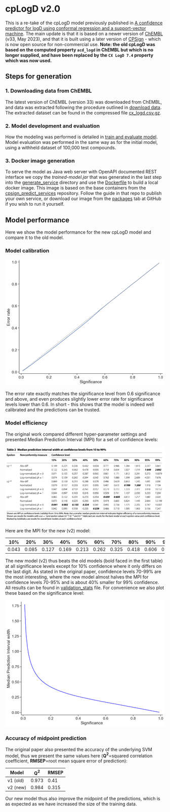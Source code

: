 # cpLogD v2.0

This is a re-take of the cpLogD model previously published in [A confidence predictor for logD using conformal regression and a support-vector machine](https://link.springer.com/article/10.1186/s13321-018-0271-1). The main update is that it is based on a newer version of [ChEMBL](https://www.ebi.ac.uk/chembl/) (v33, May 2023), and that it is built using a later version of [CPSign](https://github.com/arosbio/cpsign) - which is now open source for non-commercial use. **Note: the old cpLogD was based on the computed property `acd_logd` in ChEMBL but which is no longer supplied, and have been replaced by the `CX LogD 7.4` property which was now used.**

## Steps for generation

### 1. Downloading data from ChEMBL

The latest version of ChEMBL (version 33) was downloaded from ChEMBL, and data was extracted following the procedure outlined in [download data](download_dataset/README.md). The extracted dataset can be found in the compressed file [cx_logd.csv.gz](download_dataset/cx_logd.csv.gz).


### 2. Model development and evaluation

How the modeling was performed is detailed in [train and evaluate model](train_and_evaluate_model/README.md). Model evaluation was performed in the same way as for the initial model, using a withheld dataset of 100,000 test compounds.


### 3. Docker image generation

To serve the model as Java web server with OpenAPI documented REST interface we copy the *trained-model.jar* that was generated in the last step into the [generate_service](generate_service/) directory and use the [Dockerfile](generate_service/Dockerfile) to build a local docker image. This image is based on the base containers from the [cpsign_predict_services](https://github.com/arosbio/cpsign_predict_services) repository. Follow the guide in that repo to publish your own service, or download our image from the [packages](https://github.com/pharmbio/cplogd-v2.0/pkgs/container/cplogd-v2.0) tab at GitHub if you wish to run it yourself.

## Model performance

Here we show the model performance for the new cpLogD model and compare it to the old model.

### Model calibration
![image](train_and_evaluate_model/output/calibration.png)

The error rate exactly matches the significance level from 0.6 significance and above, and even produces slightly lower error rate for significance levels lower than 0.6. In short - this shows that the model is indeed well calibrated and the predictions can be trusted.


### Model efficiency

The original work compared different hyper-parameter settings and presented Median Prediction Interval (MPI) for a set of confidence levels:

![image](cpLogD_v1_efficiency.png)

Here are the MPI for the new (v2) model:

| 10%   | 20%   | 30%   | 40%   | 50%   | 60%   | 70%   | 80%   | 90%   | 95%   | 99%  |
|-------|-------|-------|-------|-------|-------|-------|-------|-------|-------|------|
| 0.043 | 0.085 | 0.127 | 0.169 | 0.213 | 0.262 | 0.325 | 0.418 | 0.606 | 0.849 | 1.77 |

The new model (v2) thus beats the old models (bold faced in the first table) at all significance levels except for 10% confidence where it only differs on the last digit. As stated in the original paper, confidence levels 70-99% are the most interesting, where the new model almost halves the MPI for confidence levels 70-95% and is about 40% smaller for 99% confidence. All results can be found in [validation_stats](train_and_evaluate_model/output/validation_stats.csv) file. For convenience we also plot these based on the significance level: 


![image](train_and_evaluate_model/output/efficiency.png)

### Accuracy of midpoint prediction

The original paper also presented the accuracy of the underlying SVM model, thus we present the same values here (**Q$^2$**=squared correlation coefficient, **RMSEP**=root mean square error of prediction):

|Model|Q$^2$ |RMSEP|
|--|--|--|
|v1 (old)|0.973|0.41|
|v2 (new)|0.984|0.315|

Our new model thus also improve the midpoint of the predictions, which is as expected as we have increased the size of the training data.